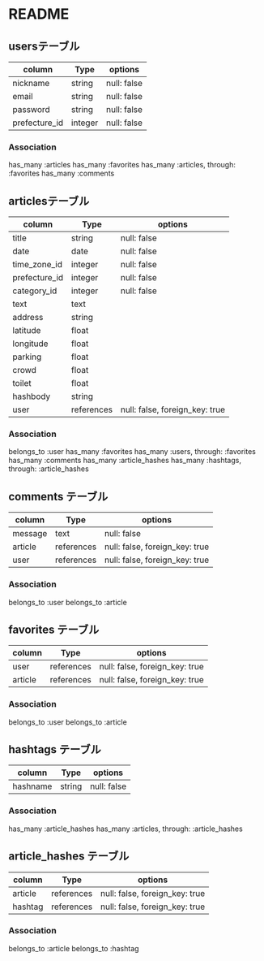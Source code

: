 # README

##  usersテーブル

| column          | Type    | options     | 
| --------------- | ------  | ----------- |
| nickname        | string  | null: false |
| email           | string  | null: false |
| password        | string  | null: false |
| prefecture_id   | integer | null: false |

### Association
 has_many :articles
 has_many :favorites
 has_many :articles, through: :favorites
 has_many :comments


## articlesテーブル

| column        | Type       | options                        |
| ------------- | ---------- | ------------------------------ |
| title         | string     | null: false                    |
| date          | date       | null: false                    |
| time_zone_id  | integer    | null: false                    |
| prefecture_id | integer    | null: false                    |
| category_id   | integer    | null: false                    |
| text          | text       |                                |
| address       | string     |                                |
| latitude      | float      |                                |
| longitude     | float      |                                |
| parking       | float      |                                |
| crowd         | float      |                                |
| toilet        | float      |                                |
| hashbody      | string     |                                |
| user          | references | null: false, foreign_key: true |

### Association
 belongs_to :user
 has_many   :favorites
 has_many :users, through: :favorites
 has_many   :comments
 has_many   :article_hashes
 has_many   :hashtags, through: :article_hashes


  ## comments テーブル

| column  | Type       | options                        |
| ------- | ---------  | ------------------------------ |
| message | text       | null: false                    |
| article | references | null: false, foreign_key: true |
| user    | references | null: false, foreign_key: true |

### Association
 belongs_to :user
 belongs_to :article

   ## favorites テーブル

| column  | Type       | options                        |
| ------- | ---------  | ------------------------------ |
| user    | references | null: false, foreign_key: true |
| article | references | null: false, foreign_key: true |

### Association
 belongs_to :user
 belongs_to :article

## hashtags テーブル

| column   | Type   | options                        |
| -------- | ------ | ------------------------------ |
| hashname | string | null: false                    |

### Association
 has_many :article_hashes
 has_many :articles, through: :article_hashes

## article_hashes テーブル

| column  | Type       | options                        |
| ------- | ---------  | ------------------------------ |
| article | references | null: false, foreign_key: true |
| hashtag | references | null: false, foreign_key: true |

### Association
 belongs_to :article
 belongs_to :hashtag

